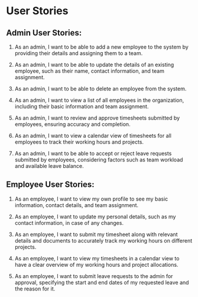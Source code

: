 # User Stories

## Admin User Stories:

1. As an admin, I want to be able to add a new employee to the system by providing their details and assigning them to a team.

2. As an admin, I want to be able to update the details of an existing employee, such as their name, contact information, and team assignment.

3. As an admin, I want to be able to delete an employee from the system.

4. As an admin, I want to view a list of all employees in the organization, including their basic information and team assignment.

5. As an admin, I want to review and approve timesheets submitted by employees, ensuring accuracy and completion.

6. As an admin, I want to view a calendar view of timesheets for all employees to track their working hours and projects.

7. As an admin, I want to be able to accept or reject leave requests submitted by employees, considering factors such as team workload and available leave balance.

## Employee User Stories:

1. As an employee, I want to view my own profile to see my basic information, contact details, and team assignment.

2. As an employee, I want to update my personal details, such as my contact information, in case of any changes.

3. As an employee, I want to submit my timesheet along with relevant details and documents to accurately track my working hours on different projects.

4. As an employee, I want to view my timesheets in a calendar view to have a clear overview of my working hours and project allocations.

5. As an employee, I want to submit leave requests to the admin for approval, specifying the start and end dates of my requested leave and the reason for it.
